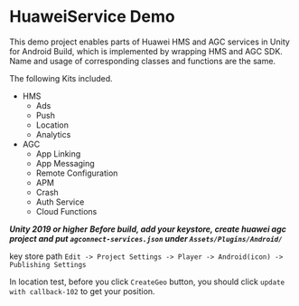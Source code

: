 # HuaweiService Demo

This demo project enables parts of Huawei HMS and AGC services in Unity for Android Build, which is implemented by wrapping HMS and AGC SDK. Name and usage of corresponding classes and functions are the same.

The following Kits included.
- HMS
    - Ads
    - Push
    - Location
    - Analytics
- AGC
    - App Linking
    - App Messaging
    - Remote Configuration
    - APM
    - Crash
    - Auth Service
    - Cloud Functions

***Unity 2019 or higher***
***Before build, add your keystore, create huawei agc project and put `agconnect-services.json` under `Assets/Plugins/Android/`***

key store path `Edit -> Project Settings -> Player -> Android(icon) -> Publishing Settings`

In location test, before you click `CreateGeo` button, you should click `update with callback-102` to get your position.